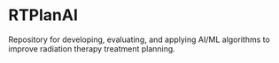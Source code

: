 # RTPlanAI
Repository for developing, evaluating, and applying AI/ML algorithms to improve radiation therapy treatment planning.
